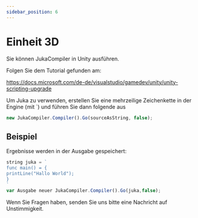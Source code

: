 ```yaml
---
sidebar_position: 6
---
```


# Einheit 3D

Sie können JukaCompiler in Unity ausführen.

Folgen Sie dem Tutorial gefunden am:

https://docs.microsoft.com/de-de/visualstudio/gamedev/unity/unity-scripting-upgrade

Um Juka zu verwenden, erstellen Sie eine mehrzeilige Zeichenkette in der Engine (mit `) und führen Sie dann folgende aus

```jsx
new JukaCompiler.Compiler().Go(sourceAsString, false);
```

## Beispiel

Ergebnisse werden in der Ausgabe gespeichert:

```jsx
string juka = `
func main() = {
printLine("Hallo World");
}
`
var Ausgabe neuer JukaCompiler.Compiler().Go(juka,false);
```

Wenn Sie Fragen haben, senden Sie uns bitte eine Nachricht auf Unstimmigkeit.

